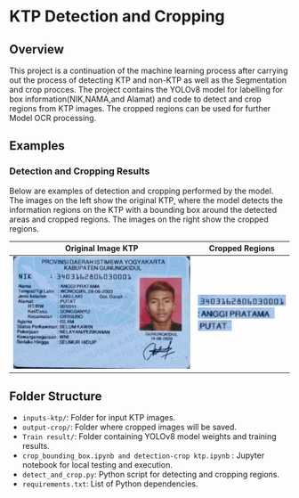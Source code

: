 # KTP Detection and Cropping 

## Overview
This project is a continuation of the machine learning process after carrying out the process of detecting KTP and non-KTP as well as the Segmentation and crop procces. The project contains the YOLOv8 model for labelling for box information(NIK,NAMA,and Alamat) and code to detect and crop regions from KTP images. The cropped regions can be used for further Model OCR processing. 

## Examples
### Detection and Cropping Results
Below are examples of detection and cropping performed by the model. The images on the left show the original KTP, where the model detects the information regions on the KTP with a bounding box around the detected areas and cropped regions. The images on the right show the cropped regions.

| **Original Image KTP**            | **Cropped Regions**                                              |
|-----------------------------------|------------------------------------------------------------------|
| ![Original Detection](https://raw.githubusercontent.com/Capstone-Borwita/machine-learning-path/main/Object_Detection_Bounding_Box/inputs-ktp/test-ktp.jpg) | ![Cropped Region 1](https://raw.githubusercontent.com/Capstone-Borwita/machine-learning-path/main/Object_Detection_Bounding_Box/output-crop/crop_0.jpg)<br>![Cropped Region 2](https://raw.githubusercontent.com/Capstone-Borwita/machine-learning-path/main/Object_Detection_Bounding_Box/output-crop/crop_1.jpg)<br>![Cropped Region 3](https://raw.githubusercontent.com/Capstone-Borwita/machine-learning-path/main/Object_Detection_Bounding_Box/output-crop/crop_2.jpg) |

## Folder Structure
- `inputs-ktp/`: Folder for input KTP images.
- `output-crop/`: Folder where cropped images will be saved.
- `Train result/`: Folder containing YOLOv8 model weights and training results.
- `crop_bounding_box.ipynb and detection-crop ktp.ipynb` : Jupyter notebook for local testing and execution.
- `detect_and_crop.py`: Python script for detecting and cropping regions.
- `requirements.txt`: List of Python dependencies.


